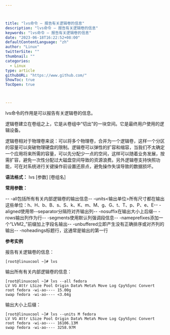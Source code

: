 ```yaml
---



title: "lvs命令 – 报告有关逻辑卷的信息"
description: "lvs命令 – 报告有关逻辑卷的信息"
keywords: "lvs命令 – 报告有关逻辑卷的信息"
date: "2023-06-18T16:22:52+08:00"
defaultContentLanguage: "zh"
author: "Linux"
twitterSite: ""
thumbnail: ""
categories:
  - Linux
type: article
githubURL: "https://www.github.com/"
ShowToc: true
TocOpen: true



---
```


lvs命令的作用是可以报告有关逻辑卷的信息。

逻辑卷建立在卷组之上，它是从卷组中“切出”的一块空间。它是最终用户使用的逻辑设备。

逻辑卷相对于物理卷来说：可以将多个物理卷，合并为一个逻辑卷，这样一个分区的容量可以突破物理硬盘的限制。逻辑卷可以弹性的扩容和缩容，当我们不太确定一个应用将来所需的容量，可以先分配少一点的空间，这样可以随着业务发展，按需扩容，避免一次性分配过大磁盘空间导致的资源浪费。另外逻辑卷支持快照功能，可在对系统进行关键操作前设置还原点，避免操作失误导致的数据损坏。

**语法格式：** lvs [参数] [卷组名]

**常用参数：**

-- -all包括所有有关内部逻辑卷的输出信息-- -units<输出单位>所有尺寸都在输出这些单位：h、H、b、B、s、S、k、K、m、M、g、G、t、T、p、P、e、E-- -aligned使用带--separator分隔符对齐输出列-- -nosuffix在输出大小上后缀-- -rows输出列作为行-- -segments使用默认列强调段信息-- -nameprefixes添加一个“LVM2_”前缀加上字段名输出-- -unbuffered立即产生没有正确排序或对齐列的输出-- -noheadings标题行，这通常是输出的第一行

**参考实例**

报告有关逻辑卷的信息：

```
[root@linuxcool ~]# lvs
```

输出所有有关内部逻辑卷的信息：

```
[root@linuxcool ~]# lvs --all fedora
LV VG Attr LSize Pool Origin Data% Meta% Move Log Cpy%Sync Convert
root fedora -wi-ao---- 15.00g
swap fedora -wi-ao---- <3.04g
```

输出大小上后缀：

```
[root@linuxcool ~]# lvs --units M fedora
LV VG Attr LSize Pool Origin Data% Meta% Move Log Cpy%Sync Convert
root fedora -wi-ao---- 16106.13M
swap fedora -wi-ao---- 3258.97M
```